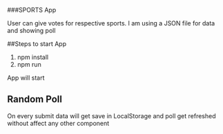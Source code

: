 ###SPORTS App

User can give votes for respective sports. I am using a JSON file for data and showing poll

##Steps to start App

1. npm install
2. npm run


App will start

## Random Poll

On every submit data will get save in LocalStorage and poll get refreshed without affect any other component